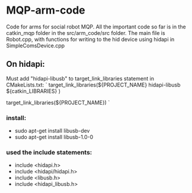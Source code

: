 # MQP-arm-code

Code for arms for social robot MQP. 
All the important code so far is in the catkin_mqp folder in the src/arm_code/src folder. 
The main file is Robot.cpp, with functions for writing to the hid device using hidapi in SimpleComsDevice.cpp

## On hidapi:
Must add "hidapi-libusb" to target_link_libraries statement in CMakeLists.txt:
`
target_link_libraries(${PROJECT_NAME}
  hidapi-libusb
   ${catkin_LIBRARIES}
)

target_link_libraries(${PROJECT_NAME})
`

### install:
- sudo apt-get install libusb-dev
- sudo apt-get install libusb-1.0-0

### used the include statements:
- include <hidapi.h>
- include <hidapi/hidapi.h>
- include <libusb.h>
- include <hidapi_libusb.h>